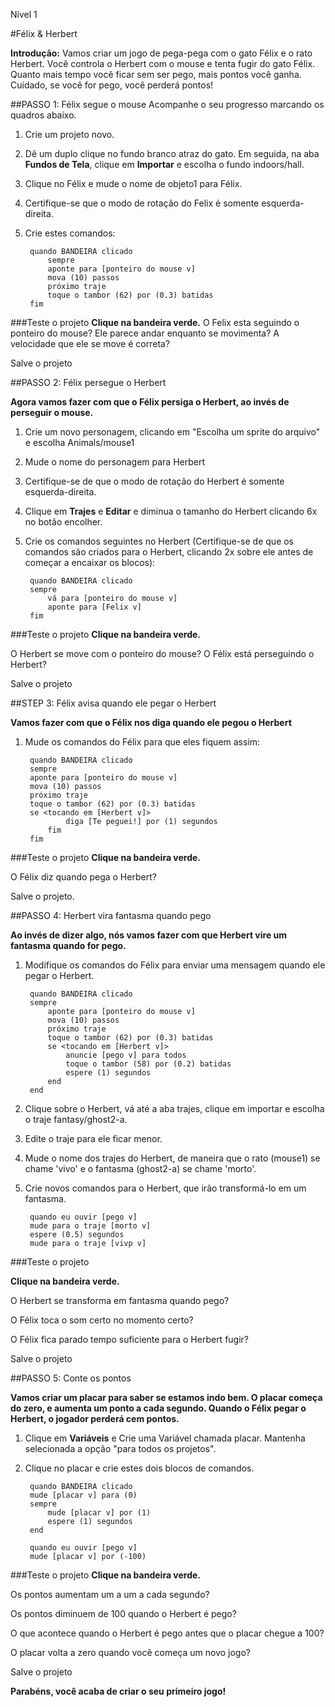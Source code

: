 Nível 1

#Félix & Herbert

__Introdução:__
Vamos criar um jogo de pega-pega com o gato Félix e o rato Herbert. Você controla o Herbert com o mouse e tenta fugir do gato Félix. Quanto mais tempo você ficar sem ser pego, mais pontos você ganha. Cuidado, se você for pego, você perderá pontos!

##PASSO 1: Félix segue o mouse
Acompanhe o seu progresso marcando os quadros abaixo.

1. Crie um projeto novo.
2. Dê um duplo clique no fundo branco atraz do gato. Em seguida, na aba __Fundos de Tela__, clique em __Importar__ e escolha o fundo indoors/hall.
3. Clique no Félix e mude o nome de objeto1 para Félix. 
4. Certifique-se que o modo de rotação do Felix é somente esquerda-direita.
5. Crie estes comandos:


		quando BANDEIRA clicado
			sempre
			aponte para [ponteiro do mouse v]
			mova (10) passos
			próximo traje
			toque o tambor (62) por (0.3) batidas
		fim

		
###Teste o projeto
__Clique na bandeira verde.__
O Felix esta seguindo o ponteiro do mouse? Ele parece andar enquanto se movimenta? A velocidade que ele se move é correta?

Salve o projeto

##PASSO 2: Félix persegue o Herbert

__Agora vamos fazer com que o Félix persiga o Herbert, ao invés de perseguir o mouse.__

1. Crie um novo personagem, clicando em "Escolha um sprite do arquivo" e escolha Animals/mouse1
2. Mude o nome do personagem para Herbert
3. Certifique-se de que o modo de rotação do Herbert é somente esquerda-direita.
4. Clique em __Trajes__ e __Editar__ e diminua o tamanho do Herbert clicando 6x no botão encolher.
5. Crie os comandos seguintes no Herbert (Certifique-se de que os comandos são criados para o Herbert, clicando 2x sobre ele antes de começar a encaixar os blocos): 

		quando BANDEIRA clicado
		sempre
			vá para [ponteiro do mouse v]
			aponte para [Felix v]		
		fim

###Teste o projeto
__Clique na bandeira verde.__

O Herbert se move com o ponteiro do mouse? O Félix está perseguindo o Herbert?

Salve o projeto

##STEP 3: Félix avisa quando ele pegar o Herbert

__Vamos fazer com que o Félix nos diga quando ele pegou o Herbert__


1. Mude os comandos do Félix para que eles fiquem assim:

		quando BANDEIRA clicado
		sempre
		aponte para [ponteiro do mouse v]
		mova (10) passos
		próximo traje
		toque o tambor (62) por (0.3) batidas
		se <tocando em [Herbert v]>
				diga [Te peguei!] por (1) segundos
			fim
		fim

###Teste o projeto
__Clique na bandeira verde.__

O Félix diz quando pega o Herbert?

Salve o projeto.

##PASSO 4: Herbert vira fantasma quando pego

__Ao invés de dizer algo, nós vamos fazer com que Herbert vire um fantasma quando for pego.__

1. Modifique os comandos do Félix para enviar uma mensagem quando ele pegar o Herbert.

		quando BANDEIRA clicado
		sempre
			aponte para [ponteiro do mouse v]
			mova (10) passos
			próximo traje
			toque o tambor (62) por (0.3) batidas
			se <tocando em [Herbert v]>
				anuncie [pego v] para todos
				toque o tambor (58) por (0.2) batidas
				espere (1) segundos
			end
		end


2. Clique sobre o Herbert, vá até a aba trajes, clique em importar e escolha o traje fantasy/ghost2-a.
3. Edite o traje para ele ficar menor.
4. Mude o nome dos trajes do Herbert, de maneira que o rato (mouse1) se chame 'vivo' e o fantasma (ghost2-a)  se chame 'morto'.
5. Crie novos comandos para o Herbert, que irão transformá-lo em um fantasma.

		quando eu ouvir [pego v]
		mude para o traje [morto v]
		espere (0.5) segundos
		mude para o traje [vivp v]	
	
	
###Teste o projeto

__Clique na bandeira verde.__

O Herbert se transforma em fantasma quando pego?

O Félix toca o som certo no momento certo?

O Félix fica parado tempo suficiente para o Herbert fugir?

Salve o projeto

##PASSO 5: Conte os pontos

__Vamos criar um placar para saber se estamos indo bem. O placar começa do zero, e aumenta um ponto a cada segundo. Quando o Félix pegar o Herbert, o jogador perderá cem pontos.__

1. Clique em __Variáveis__ e Crie uma Variável chamada placar.  Mantenha selecionada a opção "para todos os projetos".
2. Clique no placar e crie estes dois blocos de comandos.

		quando BANDEIRA clicado
		mude [placar v] para (0)
		sempre
			mude [placar v] por (1)
			espere (1) segundos
		end
		
		quando eu ouvir [pego v]
		mude [placar v] por (-100)
	

###Teste o projeto
__Clique na bandeira verde.__

Os pontos aumentam um a um a cada segundo?

Os pontos diminuem de 100 quando o Herbert é pego?

O que acontece quando o Herbert é pego antes que o placar chegue a 100?

O placar volta a zero quando você começa um novo jogo?

Salve o projeto

__Parabéns, você acaba de criar o seu primeiro jogo!__
